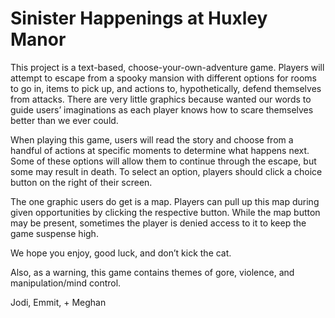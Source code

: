 # Sinister Happenings at Huxley Manor
This project is a text-based, choose-your-own-adventure game. Players will attempt to escape from a spooky mansion with different options for rooms to go in, items to pick up, and actions to, hypothetically, defend themselves from attacks. There are very little graphics because wanted our words to guide users’ imaginations as each player knows how to scare themselves better than we ever could. 

When playing this game, users will read the story and choose from a handful of actions at specific moments to determine what happens next. Some of these options will allow them to continue through the escape, but some may result in death. To select an option, players should click a choice button on the right of their screen.

The one graphic users do get is a map. Players can pull up this map during given opportunities by clicking the respective button. While the map button may be present, sometimes the player is denied access to it to keep the game suspense high.

We hope you enjoy, good luck, and don’t kick the cat.

Also, as a warning, this game contains themes of gore, violence, and manipulation/mind control.

Jodi, Emmit, + Meghan
